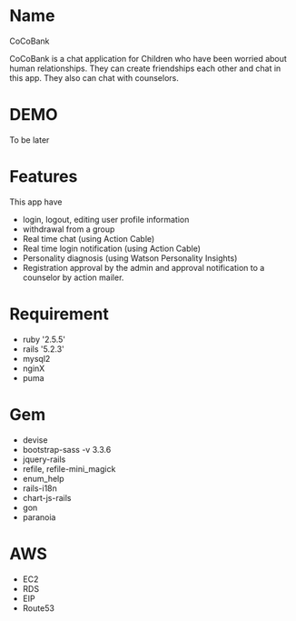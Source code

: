 # Name

CoCoBank

CoCoBank is a chat application for Children who have been worried about human relationships.
They can create friendships each other and chat in this app.
They also can chat with counselors.

# DEMO

To be later

# Features

This app have
* login, logout, editing user profile information
* withdrawal from a group
* Real time chat (using Action Cable)
* Real time login notification (using Action Cable)
* Personality diagnosis (using Watson Personality Insights)
* Registration approval by the admin and approval notification to a counselor by action mailer.

# Requirement

* ruby '2.5.5'
* rails '5.2.3'
* mysql2
* nginX
* puma

# Gem

* devise
* bootstrap-sass -v 3.3.6
* jquery-rails
* refile, refile-mini_magick
* enum_help
* rails-i18n
* chart-js-rails
* gon
* paranoia

# AWS

* EC2
* RDS
* EIP
* Route53